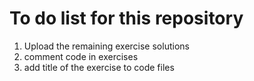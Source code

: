 # To do list for this repository

1. Upload the remaining exercise solutions
2. comment code in exercises
3. add title of the exercise to code files
